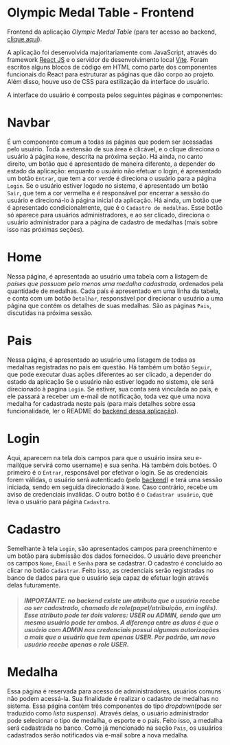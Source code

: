 # Olympic Medal Table - Frontend

Frontend da aplicação _Olympic Medal Table_ (para ter acesso ao backend, [clique aqui](https://github.com/pedromatos2806/Olympic-table-medal)).

A aplicação foi desenvolvida majoritariamente com JavaScript, através do framework [React JS](https://react.dev/) e o servidor de desenvolvimento local [Vite](https://vitejs.dev/). Foram escritos alguns blocos de código em HTML como parte dos componentes funcionais do React para estruturar as páginas que dão corpo ao projeto. Além disso, houve uso de CSS para estilização da interface do usuário.

A interface do usuário é composta pelos seguintes páginas e componentes:

<h1>Navbar</h1>

É um componente comum a todas as páginas que podem ser acessadas pelo usuário. Toda a extensão de sua área é clicável, e o clique direciona o usuário à página `Home`, descrita na próxima seção. Há ainda, no canto direito, um botão que é apresentado de maneira diferente, a depender do estado da aplicação: enquanto o usuário não efetuar o login, é apresentado um botão `Entrar`, que tem a cor verde é direciona o usuário para a página `Login`. Se o usuário estiver logado no sistema, é apresentado um botão `Sair`, que tem a cor vermelha e é responsável por encerrar a sessão do usuário e direcioná-lo à página inicial da aplicação. Há ainda, um botão que é apresentado condicionalmente, que é o `Cadastro de medalhas`. Esse botão só aparece para usuários administradores, e ao ser clicado, direciona o usuário administrador para a página de cadastro de medalhas (mais sobre isso nas próximas seções).

<h1> Home </h1>

Nessa página, é apresentada ao usuário uma tabela com a listagem de *países que possuam pelo menos uma medalha cadastrada*, ordenados pela quantidade de medalhas. Cada país é apresentado em uma linha da tabela, e conta com um botão `Detalhar`, responsável por direcionar o usuário a uma página que contém os detalhes de suas medalhas. São as páginas `Pais`, discutidas na próxima sessão.


<h1>Pais</h1>

Nessa página, é apresentado ao usuário uma listagem de todas as medalhas registradas no país em questão. Há também um botão `Seguir`, que pode executar duas ações diferentes ao ser clicado, a depender do estado da aplicação Se o usuário não estiver logado no sistema, ele será direcionado à pagina `Login`. Se estiver, sua conta será vinculada ao país, e ele passará a receber um e-mail de notificação, toda vez que uma nova medalha for cadastrada neste país (para mais detalhes sobre essa funcionalidade, ler o README do [backend dessa aplicação](https://github.com/pedromatos2806/Olympic-table-medal)).


<h1>Login</h1>

Aqui, aparecem na tela dois campos para que o usuário insira seu e-mail(que servirá como username) e sua senha. Há também dois botões. O primeiro é o `Entrar`, responsável por efetivar o login. Se as credenciais forem válidas, o usuário será autenticado (pelo [backend](https://github.com/pedromatos2806/Olympic-table-medal)) e terá uma sessão iniciada, sendo em seguida direcionado à `Home`. Caso contrário, recebe um aviso de credenciais inválidas. O outro botão é o `Cadastrar usuário`, que leva o usuário para página `Cadastro`.

<h1>Cadastro</h1>

Semelhante à tela `Login`, são apresentados campos para preenchimento e um botão para submissão dos dados fornecidos. O usuário deve preencher os campos `Nome`, `Email` e  `Senha` para se cadastrar. O cadastro é concluído ao clicar no botão `Cadastrar`. Feito isso, as credenciais serão registradas no banco de dados para que o usuário seja capaz de efetuar login através delas futuramente.

> ##### **IMPORTANTE:** no backend existe um atributo que o usuário recebe ao ser cadastrado, chamado de role(papel/atribuição, em inglês). Esse atributo pode ter dois valores: _USER_ ou _ADMIN_, sendo que um mesmo usuário pode ter ambos. A diferença entre as duas é que o usuário com _ADMIN_ nas credenciais possui algumas autorizações a mais que o usuário que tem apenas _USER_. Por padrão, um novo usuário recebe apenas o role _USER_.


<h1>Medalha</h1>

Essa página é reservada para acesso de administradores, usuários comuns não podem acessá-la. Sua finalidade é realizar o cadastro de medalhas no sistema. Essa página contém três componentes do tipo _dropdown_(pode ser traduzido como _lista suspensa_). Através delas, o usuário administrador pode selecionar o tipo de medalha, o esporte e o país. Feito isso, a medalha será cadastrada no banco. Como já mencionado na seção `Pais`, os usuários cadastrados serão notificados via e-mail sobre a nova medalha.